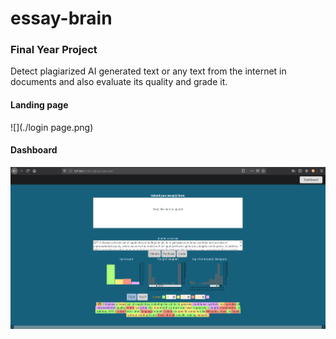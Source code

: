 # essay-brain
### Final Year Project
Detect plagiarized AI generated text or any text from the internet in documents and also evaluate its quality and grade it.

#### Landing page
![](./login page.png)


#### Dashboard
![](./dashboard.png)
